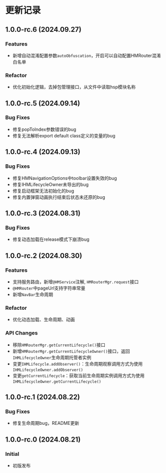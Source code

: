 # 更新记录

## 1.0.0-rc.6 (2024.09.27)

### Features

- 新增自动混淆配置参数`autoObfuscation`，开启可以自动配置HMRouter混淆白名单

### Refactor

- 优化初始化逻辑，去掉包管理接口，从文件中读取hsp模块名称

## 1.0.0-rc.5 (2024.09.14)

### Bug Fixes

- 修复popToIndex参数错误的bug
- 修复无法解析export default class定义的变量的bug

## 1.0.0-rc.4 (2024.09.13)

### Bug Fixes

- 修复HMNavigationOptions中toolbar设置失效的bug
- 修复IHMLifecycleOwner未导出的bug
- 修复启动框架无法初始化的bug
- 修复内置弹窗动画执行结束后状态未还原的bug

## 1.0.0-rc.3 (2024.08.31)

### Bug Fixes

- 修复动态加载在release模式下崩溃bug

## 1.0.0-rc.2 (2024.08.30)

### Features

- 支持服务路由，新增`@HMService`注解, `HMRouterMgr.request`接口
- `@HMRouter`中pageUrl支持字符串常量
- 新增`NavBar`生命周期

### Refactor

- 优化动态加载、生命周期、动画

### API Changes

- 移除`HMRouterMgr.getCurrentLifecycle()`接口
- 新增`HMRouterMgr.getCurrentLifecycleOwner()`接口，返回`IHMLifecycleOwner`生命周期托管者实例
- 变更`IHMLifecycle.addObserver()`：生命周期观察调用方式为使用`IHMLifecycleOwner.addObserver()`
- 变更`getCurrentLifecycle`：获取当前生命周期实例调用方式为使用`IHMLifecycleOwner.getCurrentLifecycle()`

## 1.0.0-rc.1 (2024.08.22)

### Bug Fixes

- 修复生命周期bug，README更新

## 1.0.0-rc.0 (2024.08.21)

### Initial

- 初版发布